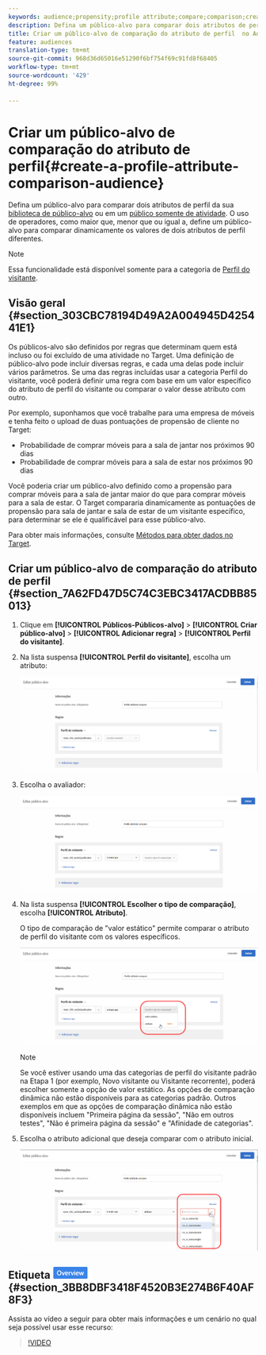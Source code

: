 ```yaml
---
keywords: audience;propensity;profile attribute;compare;comparison;create audience;creating audience
description: Defina um público-alvo para comparar dois atributos de perfil da sua biblioteca de público-alvo do Target ou em um público somente de atividade. O uso de operadores, como maior que, menor que ou igual a, define um público-alvo para comparar dinamicamente os valores de dois atributos de perfil diferentes.
title: Criar um público-alvo de comparação do atributo de perfil  no Adobe Target
feature: audiences
translation-type: tm+mt
source-git-commit: 968d36d65016e51290f6bf754f69c91fd8f68405
workflow-type: tm+mt
source-wordcount: '429'
ht-degree: 99%

---
```



# Criar um público-alvo de comparação do atributo de perfil{#create-a-profile-attribute-comparison-audience}

Defina um público-alvo para comparar dois atributos de perfil da sua [biblioteca de público-alvo](/help/c-target/c-audiences/audiences.md) ou em um [público somente de atividade](/help/c-target/creating-activity-only-audience.md). O uso de operadores, como maior que, menor que ou igual a, define um público-alvo para comparar dinamicamente os valores de dois atributos de perfil diferentes.

>[!NOTE]
>
>Essa funcionalidade está disponível somente para a categoria de [Perfil do visitante](/help/c-target/c-audiences/c-target-rules/visitor-profile.md#concept_E972690B9A4C4372A34229FA37EDA38E).

## Visão geral {#section_303CBC78194D49A2A004945D425441E1}

Os públicos-alvo são definidos por regras que determinam quem está incluso ou foi excluído de uma atividade no Target. Uma definição de público-alvo pode incluir diversas regras, e cada uma delas pode incluir vários parâmetros. Se uma das regras incluídas usar a categoria Perfil do visitante, você poderá definir uma regra com base em um valor específico do atributo de perfil do visitante ou comparar o valor desse atributo com outro.

Por exemplo, suponhamos que você trabalhe para uma empresa de móveis e tenha feito o upload de duas pontuações de propensão de cliente no Target:

* Probabilidade de comprar móveis para a sala de jantar nos próximos 90 dias
* Probabilidade de comprar móveis para a sala de estar nos próximos 90 dias

Você poderia criar um público-alvo definido como a propensão para comprar móveis para a sala de jantar maior do que para comprar móveis para a sala de estar. O Target compararia dinamicamente as pontuações de propensão para sala de jantar e sala de estar de um visitante específico, para determinar se ele é qualificável para esse público-alvo.

Para obter mais informações, consulte [Métodos para obter dados no Target](/help/c-implementing-target/c-considerations-before-you-implement-target/c-methods-to-get-data-into-target/methods-to-get-data-into-target.md#concept_0069C0EFB56C4700BB33F2F35C2B9B17).

## Criar um público-alvo de comparação do atributo de perfil {#section_7A62FD47D5C74C3EBC3417ACDBB85013}

1. Clique em **[!UICONTROL Públicos-Públicos-alvo]** > **[!UICONTROL Criar público-alvo]** > **[!UICONTROL Adicionar regra]** > **[!UICONTROL Perfil do visitante]**.
1. Na lista suspensa **[!UICONTROL Perfil do visitante]**, escolha um atributo:

   ![Pontuação de propensão 1](assets/propensity_score_1.png)

1. Escolha o avaliador:

   ![Pontuação de propensão 2](assets/propensity_score_2.png)

1. Na lista suspensa **[!UICONTROL Escolher o tipo de comparação]**, escolha **[!UICONTROL Atributo]**.

   O tipo de comparação de &quot;valor estático&quot; permite comparar o atributo de perfil do visitante com os valores específicos.

   ![Pontuação de propensão 3](assets/propensity_score_3.png)

   >[!NOTE]
   >
   >Se você estiver usando uma das categorias de perfil do visitante padrão na Etapa 1 (por exemplo, Novo visitante ou Visitante recorrente), poderá escolher somente a opção de valor estático. As opções de comparação dinâmica não estão disponíveis para as categorias padrão. Outros exemplos em que as opções de comparação dinâmica não estão disponíveis incluem &quot;Primeira página da sessão&quot;, &quot;Não em outros testes&quot;, &quot;Não é primeira página da sessão&quot; e &quot;Afinidade de categorias&quot;.

1. Escolha o atributo adicional que deseja comparar com o atributo inicial.

   ![](assets/propensity_score_4.png)

## Etiqueta ![Visão geral do vídeo de treinamento](/help/assets/overview.png) {#section_3BB8DBF3418F4520B3E274B6F40AF8F3}

Assista ao vídeo a seguir para obter mais informações e um cenário no qual seja possível usar esse recurso:

>[!VIDEO](https://video.tv.adobe.com/v/23218/)